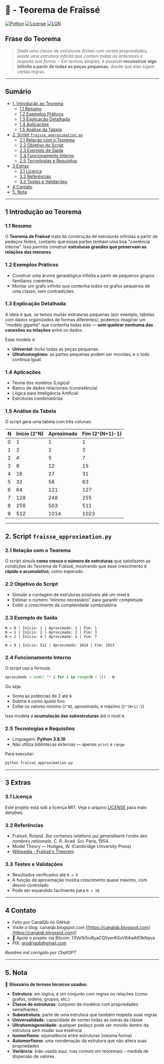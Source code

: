 # 🧠 - Teorema de Fraïssé
[![Python](https://img.shields.io/badge/Python-3.7%2B-blue.svg)](https://www.python.org/)
[![License](https://img.shields.io/badge/license-MIT-green)](LICENSE)
[![LGN](https://img.shields.io/badge/Teorema-Fraïssé-ff69b4.svg)](https://en.wikipedia.org/wiki/Fra%C3%AFss%C3%A9%27s_theorem)

## Frase do Teorema

> *Dada uma classe de estruturas finitas com certas propriedades, existe uma estrutura infinita que contém todas as anteriores e respeita sua forma.* – Em termos simples, é possível **reconstruir algo infinito a partir de todas as peças pequenas**, desde que elas sigam certas regras.

---

## Sumário

* [1. Introdução ao Teorema](#1-introdução-ao-teorema)
  * [1.1 Resumo](#11-resumo)
  * [1.2 Exemplos Práticos](#12-exemplos-práticos)
  * [1.3 Explicação Detalhada](#13-explicação-detalhada)
  * [1.4 Aplicações](#14-aplicações)
  * [1.5 Análise da Tabela](#15-análise-da-tabela)
* [2. Script `fraisse_approximation.py`](#2-script-fraisse_approximationpy)
  * [2.1 Relação com o Teorema](#21-relação-com-o-teorema)
  * [2.2 Objetivo do Script](#22-objetivo-do-script)
  * [2.3 Exemplo de Saída](#23-exemplo-de-saída)
  * [2.4 Funcionamento Interno](#24-funcionamento-interno)
  * [2.5 Tecnologias e Requisitos](#25-tecnologias-e-requisitos)
* [3 Extras](#3-extras)
  * [3.1 Licença](#31-licença)
  * [3.2 Referências](#32-referencias)
  * [3.3 Testes e Validações](#33-testes-e-validações)
* [4 Contato](#4-contato)
* [5. Nota](#5-nota)

---

## 1 Introdução ao Teorema

### 1.1 Resumo

O **Teorema de Fraïssé** trata da construção de estruturas infinitas a partir de pedaços finitos, contanto que essas partes tenham uma boa "coerência interna". Isso permite construir **estruturas grandes que preservam as relações das menores**.

### 1.2 Exemplos Práticos

- Construir uma árvore genealógica infinita a partir de pequenos grupos familiares coerentes.
- Montar um grafo infinito que contenha todos os grafos pequenos de uma classe, sem contradições.

### 1.3 Explicação Detalhada

A ideia é que, se temos muitas estruturas pequenas (por exemplo, tabelas com dados organizados de formas diferentes), podemos imaginar um "modelo gigante" que contenha todas elas — **sem quebrar nenhuma das conexões ou relações** entre os dados.

Esse modelo é:

- **Universal**: inclui todas as peças pequenas.
- **Ultrahomogêneo**: as partes pequenas podem ser movidas, e o todo continua igual.

### 1.4 Aplicações

- Teoria dos modelos (Lógica)
- Banco de dados relacionais (consistência)
- Lógica para Inteligência Artificial
- Estruturas combinatórias

### 1.5 Análise da Tabela

O script gera uma tabela com três colunas:

| N | Início (2^N) | Aproximado | Fim (2^(N+1)-1) |
|---|--------------|------------|-----------------|
| 0 | 1            | 1          | 1               |
| 1 | 2            | 2          | 3               |
| 2 | 4            | 5          | 7               |
| 3 | 8            | 12         | 15              |
| 4 | 16           | 27         | 31              |
| 5 | 32           | 58         | 63              |
| 6 | 64           | 121        | 127             |
| 7 | 128          | 248        | 255             |
| 8 | 256          | 503        | 511             |
| 9 | 512          | 1014       | 1023            |

---

## 2. Script `fraisse_approximation.py`

### 2.1 Relação com o Teorema

O script simula **como cresce o número de estruturas** que satisfazem as condições do Teorema de Fraïssé, mostrando que esse crescimento é **rápido e acumulativo**, como esperado.

### 2.2 Objetivo do Script

- Simular a contagem de estruturas possíveis até um nível `N`
- Estimar o número "mínimo necessário" para garantir completude
- Exibir o crescimento da complexidade combinatória

### 2.3 Exemplo de Saída

```
N = 0 | Início: 1 | Aproximado: 1 | Fim: 1
N = 1 | Início: 2 | Aproximado: 2 | Fim: 3
N = 2 | Início: 4 | Aproximado: 5 | Fim: 7
...
N = 9 | Início: 512 | Aproximado: 1014 | Fim: 1023
```

### 2.4 Funcionamento Interno

O script usa a fórmula:

```python
aproximado = sum(2 ** i for i in range(N + 1)) - N
````

Ou seja:

* Soma as potências de 2 até `N`
* Subtrai `N` como ajuste fino
* Exibe os valores mínimo (`2^N`), aproximado, e máximo (`2^(N+1)-1`)

Isso modela a **acumulação das subestruturas** até o nível `N`.

### 2.5 Tecnologias e Requisitos

* Linguagem: **Python 3.8.10**
* Não utiliza bibliotecas externas — apenas `print` e `range`

Para executar:

```bash
python fraisse_approximation.py
```

---

## 3 Extras

### 3.1 Licença

Este projeto está sob a licença MIT. Veja o arquivo [LICENSE](LICENSE) para mais detalhes.

### 3.2 Referências

* Fraïssé, Roland. *Sur certaines relations qui généralisent l'ordre des nombres rationnels*. C. R. Acad. Sci. Paris, 1954.
* Model Theory — Hodges, W. (Cambridge University Press)
* [Wikipedia - Fraïssé's Theorem](https://en.wikipedia.org/wiki/Fra%C3%AFss%C3%A9%27s_theorem)

### 3.3 Testes e Validações

* Resultados verificados até `N = 9`
* A função de aproximação mostra crescimento quase máximo, com desvio controlado
* Pode ser expandido facilmente para `N > 10`

---

## 4 Contato

* Feito por CanalQb no GitHub
* Visite o blog: canalqb.blogspot.com \[[https://canalqb.blogspot.com](https://canalqb.blogspot.com)]
* 💸 Apoie o projeto via Bitcoin: 13Ve1k5ivByaCQ5yer6GoV84wAtf3kNava
* PIX: [qrodrigob@gmail.com](mailto:qrodrigob@gmail.com)

*Readme.md corrigido por ChatGPT*

---

## 5. Nota

📘 **Glossário de termos técnicos usados:**

* **Estrutura**: em lógica, é um conjunto com regras ou relações (como grafos, ordens, grupos, etc.)
* **Classe de estruturas**: conjunto de modelos com propriedades semelhantes
* **Subestrutura**: parte de uma estrutura que também respeita suas regras
* **Universalidade**: capacidade de conter todas as outras da classe
* **Ultrahomogeneidade**: qualquer pedaço pode ser movido dentro da estrutura sem mudar sua essência
* **Isomorfismo**: equivalência entre estruturas (mesma forma)
* **Automorfismo**: uma reordenação da estrutura que não altera suas propriedades
* **Variância**: (não usada aqui, mas comum em teoremas) – medida de dispersão de valores
